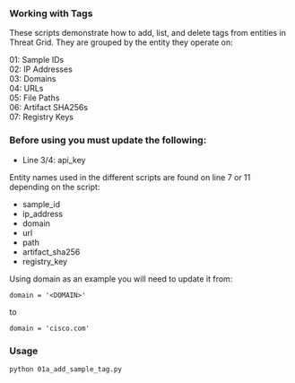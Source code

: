 ### Working with Tags

These scripts demonstrate how to add, list, and delete tags from entities in Threat Grid. They are grouped by the entity they operate on:

01: Sample IDs  
02: IP Addresses  
03: Domains  
04: URLs  
05: File Paths  
06: Artifact SHA256s  
07: Registry Keys  

### Before using you must update the following:
- Line 3/4: api_key

Entity names used in the different scripts are found on line 7 or 11 depending on the script:
- sample_id
- ip_address
- domain
- url
- path
- artifact_sha256
- registry_key

Using domain as an example you will need to update it from:
```
domain = '<DOMAIN>'
``` 
to
```
domain = 'cisco.com'
```

### Usage

```
python 01a_add_sample_tag.py
```
